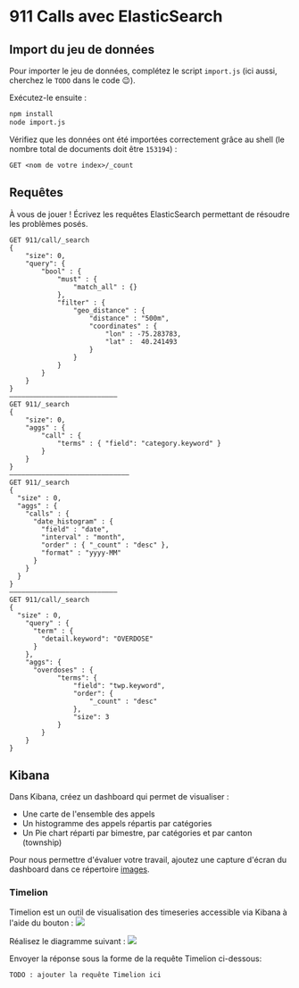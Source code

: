 # 911 Calls avec ElasticSearch

## Import du jeu de données

Pour importer le jeu de données, complétez le script `import.js` (ici aussi, cherchez le `TODO` dans le code :wink:).

Exécutez-le ensuite :

```bash
npm install
node import.js
```

Vérifiez que les données ont été importées correctement grâce au shell (le nombre total de documents doit être `153194`) :

```
GET <nom de votre index>/_count
```

## Requêtes

À vous de jouer ! Écrivez les requêtes ElasticSearch permettant de résoudre les problèmes posés.

```
GET 911/call/_search
{
    "size": 0,
    "query": {
        "bool" : {
            "must" : {
                "match_all" : {}
            },
            "filter" : {
                "geo_distance" : {
                    "distance" : "500m",
                    "coordinates" : {
                        "lon" : -75.283783,
                        "lat" :  40.241493
                    }
                }
            }
        }
    }
}
———————————————————————————
GET 911/_search
{
    "size": 0,
    "aggs" : {
        "call" : {
            "terms" : { "field": "category.keyword" }
        }
    }
}
——————————————————————————————
GET 911/_search
{
  "size" : 0,
  "aggs" : {
    "calls" : {
      "date_histogram" : {
        "field" : "date",
        "interval" : "month",
        "order" : { "_count" : "desc" },
        "format" : "yyyy-MM"
      }
    }
  }
}
———————————————————————————
GET 911/call/_search
{
  "size" : 0,
    "query" : {
      "term" : {
        "detail.keyword": "OVERDOSE"
      } 
    },
    "aggs": {
      "overdoses" : {
            "terms": {
                "field": "twp.keyword",
                "order": {
                    "_count" : "desc" 
                },
                "size": 3
            }
        }
    }
}
```

## Kibana

Dans Kibana, créez un dashboard qui permet de visualiser :

* Une carte de l'ensemble des appels
* Un histogramme des appels répartis par catégories
* Un Pie chart réparti par bimestre, par catégories et par canton (township)

Pour nous permettre d'évaluer votre travail, ajoutez une capture d'écran du dashboard dans ce répertoire [images](images).

### Timelion
Timelion est un outil de visualisation des timeseries accessible via Kibana à l'aide du bouton : ![](images/timelion.png)

Réalisez le diagramme suivant :
![](images/timelion-chart.png)

Envoyer la réponse sous la forme de la requête Timelion ci-dessous:  

```
TODO : ajouter la requête Timelion ici
```
